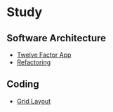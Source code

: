 # Study

## Software Architecture
    
 - [Twelve Factor App](./software-architecture/twelve-factor-app.md)
 - [Refactoring](./software-architecture/refactoring/intro.md)
 
## Coding

 - [Grid Layout](./coding/grid-layout/README.md)

